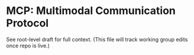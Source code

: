 # MCP: Multimodal Communication Protocol
See root-level draft for full context.
(This file will track working group edits once repo is live.)
